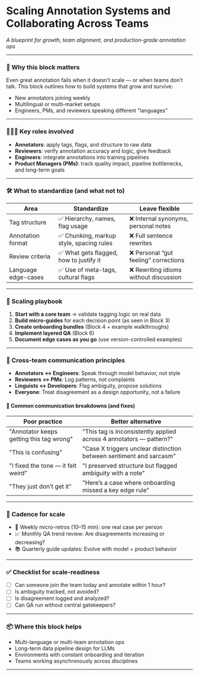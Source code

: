 # Scaling Annotation Systems and Collaborating Across Teams
*A blueprint for growth, team alignment, and production-grade annotation ops*

---

### 🌟 Why this block matters

Even great annotation fails when it doesn’t scale — or when teams don’t talk.
This block outlines how to build systems that grow and survive:

- New annotators joining weekly
- Multilingual or multi-market setups
- Engineers, PMs, and reviewers speaking different "languages"

---

### 🧑‍🤝‍🧑 Key roles involved

- **Annotators**: apply tags, flags, and structure to raw data
- **Reviewers**: verify annotation accuracy and logic, give feedback
- **Engineers**: integrate annotations into training pipelines
- **Product Managers (PMs)**: track quality impact, pipeline bottlenecks, and long-term goals

---

### 🛠️ What to standardize (and what not to)

| Area                  | Standardize                              | Leave flexible                          |
|-----------------------|-------------------------------------------|------------------------------------------|
| Tag structure         | ✅ Hierarchy, names, flag usage            | ❌ Internal synonyms, personal notes     |
| Annotation format     | ✅ Chunking, markup style, spacing rules   | ❌ Full sentence rewrites                |
| Review criteria       | ✅ What gets flagged, how to justify it    | ❌ Personal “gut feeling” corrections    |
| Language edge-cases   | ✅ Use of meta-tags, cultural flags        | ❌ Rewriting idioms without discussion   |

---

### 🚀 Scaling playbook

1. **Start with a core team** → validate tagging logic on real data
2. **Build micro-guides** for each decision point (as seen in Block 3)
3. **Create onboarding bundles** (Block 4 + example walkthroughs)
4. **Implement layered QA** (Block 6)
5. **Document edge cases as you go** (use version-controlled examples)

---

### 💬 Cross-team communication principles

- **Annotators ↔ Engineers**: Speak through model behavior, not style
- **Reviewers ↔ PMs**: Log patterns, not complaints
- **Linguists ↔ Developers**: Flag ambiguity, propose solutions
- **Everyone**: Treat disagreement as a design opportunity, not a failure

#### 🧪 Common communication breakdowns (and fixes)

| Poor practice                                    | Better alternative                                                  |
|--------------------------------------------------|----------------------------------------------------------------------|
| "Annotator keeps getting this tag wrong"         | "This tag is inconsistently applied across 4 annotators — pattern?" |
| "This is confusing"                              | "Case X triggers unclear distinction between sentiment and sarcasm" |
| "I fixed the tone — it felt weird"               | "I preserved structure but flagged ambiguity with a note"           |
| "They just don’t get it"                         | "Here’s a case where onboarding missed a key edge rule"             |

---

### 📆 Cadence for scale

- 📆 Weekly micro-retros (10–15 min): one real case per person
- 📈 Monthly QA trend review: Are disagreements increasing or decreasing?
- 📚 Quarterly guide updates: Evolve with model + product behavior

---

### ✅ Checklist for scale-readiness

- [ ] Can someone join the team today and annotate within 1 hour?
- [ ] Is ambiguity tracked, not avoided?
- [ ] Is disagreement logged and analyzed?
- [ ] Can QA run without central gatekeepers?

---

### 📦 Where this block helps

- Multi-language or multi-team annotation ops
- Long-term data pipeline design for LLMs
- Environments with constant onboarding and iteration
- Teams working asynchronously across disciplines

---
